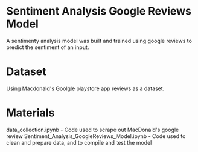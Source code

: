 # Sentiment Analysis Google Reviews Model
A sentimenty analysis model was built and trained using google reviews to predict the sentiment of an input. 

# Dataset
Using Macdonald's Goolgle playstore app reviews as a dataset. 

# Materials
data_collection.ipynb - Code used to scrape out MacDonald's google review
Sentiment_Analysis_GoogleReviews_Model.ipynb - Code used to clean and prepare data, and to compile and test the model

